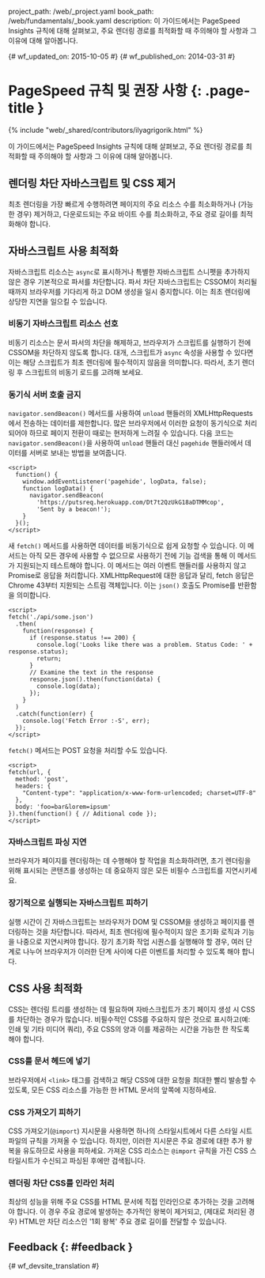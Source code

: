 project_path: /web/_project.yaml book_path: /web/fundamentals/_book.yaml description: 이 가이드에서는 PageSpeed Insights 규칙에 대해 살펴보고, 주요 렌더링 경로를 최적화할 때 주의해야 할 사항과 그 이유에 대해 알아봅니다.

{# wf_updated_on: 2015-10-05 #} {# wf_published_on: 2014-03-31 #}

# PageSpeed 규칙 및 권장 사항 {: .page-title }

{% include "web/_shared/contributors/ilyagrigorik.html" %}

이 가이드에서는 PageSpeed Insights 규칙에 대해 살펴보고, 주요 렌더링 경로를 최적화할 때 주의해야 할 사항과 그 이유에 대해 알아봅니다.

## 렌더링 차단 자바스크립트 및 CSS 제거

최초 렌더링을 가장 빠르게 수행하려면 페이지의 주요 리소스 수를 최소화하거나 (가능한 경우) 제거하고, 다운로드되는 주요 바이트 수를 최소화하고, 주요 경로 길이를 최적화해야 합니다.

## 자바스크립트 사용 최적화

자바스크립트 리소스는 `async`로 표시하거나 특별한 자바스크립트 스니펫을 추가하지 않은 경우 기본적으로 파서를 차단합니다. 파서 차단 자바스크립트는 CSSOM이 처리될 때까지 브라우저를 기다리게 하고 DOM 생성을 일시 중지합니다. 이는 최초 렌더링에 상당한 지연을 일으킬 수 있습니다.

### 비동기 자바스크립트 리소스 선호

비동기 리소스는 문서 파서의 차단을 해제하고, 브라우저가 스크립트를 실행하기 전에 CSSOM을 차단하지 않도록 합니다. 대개, 스크립트가 `async` 속성을 사용할 수 있다면 이는 해당 스크립트가 최초 렌더링에 필수적이지 않음을 의미합니다. 따라서, 초기 렌더링 후 스크립트의 비동기 로드를 고려해 보세요.

### 동기식 서버 호출 금지

`navigator.sendBeacon()` 메서드를 사용하여 `unload` 핸들러의 XMLHttpRequests에서 전송하는 데이터를 제한합니다. 많은 브라우저에서 이러한 요청이 동기식으로 처리되어야 하므로 페이지 전환이 때로는 현저하게 느려질 수 있습니다. 다음 코드는 `navigator.sendBeacon()`을 사용하여 `unload` 핸들러 대신 `pagehide` 핸들러에서 데이터를 서버로 보내는 방법을 보여줍니다.

    <script>
      function() {
        window.addEventListener('pagehide', logData, false);
        function logData() {
          navigator.sendBeacon(
            'https://putsreq.herokuapp.com/Dt7t2QzUkG18aDTMMcop',
            'Sent by a beacon!');
        }
      }();
    </script>
    

새 `fetch()` 메서드를 사용하면 데이터를 비동기식으로 쉽게 요청할 수 있습니다. 이 메서드는 아직 모든 경우에 사용할 수 없으므로 사용하기 전에 기능 검색을 통해 이 메서드가 지원되는지 테스트해야 합니다. 이 메서드는 여러 이벤트 핸들러를 사용하지 않고 Promise로 응답을 처리합니다. XMLHttpRequest에 대한 응답과 달리, fetch 응답은 Chrome 43부터 지원되는 스트림 객체입니다. 이는 `json()` 호출도 Promise를 반환함을 의미합니다.

    <script>
    fetch('./api/some.json')  
      .then(  
        function(response) {  
          if (response.status !== 200) {  
            console.log('Looks like there was a problem. Status Code: ' +  response.status);  
            return;  
          }
          // Examine the text in the response  
          response.json().then(function(data) {  
            console.log(data);  
          });  
        }  
      )  
      .catch(function(err) {  
        console.log('Fetch Error :-S', err);  
      });
    </script>
    

`fetch()` 메서드는 POST 요청을 처리할 수도 있습니다.

    <script>
    fetch(url, {
      method: 'post',
      headers: {  
        "Content-type": "application/x-www-form-urlencoded; charset=UTF-8"  
      },  
      body: 'foo=bar&lorem=ipsum'  
    }).then(function() { // Aditional code });
    </script>
    

### 자바스크립트 파싱 지연

브라우저가 페이지를 렌더링하는 데 수행해야 할 작업을 최소화하려면, 초기 렌더링을 위해 표시되는 콘텐츠를 생성하는 데 중요하지 않은 모든 비필수 스크립트를 지연시키세요.

### 장기적으로 실행되는 자바스크립트 피하기

실행 시간이 긴 자바스크립트는 브라우저가 DOM 및 CSSOM을 생성하고 페이지를 렌더링하는 것을 차단합니다. 따라서, 최초 렌더링에 필수적이지 않은 초기화 로직과 기능을 나중으로 지연시켜야 합니다. 장기 초기화 작업 시퀀스를 실행해야 할 경우, 여러 단계로 나누어 브라우저가 이러한 단계 사이에 다른 이벤트를 처리할 수 있도록 해야 합니다.

## CSS 사용 최적화

CSS는 렌더링 트리를 생성하는 데 필요하며 자바스크립트가 초기 페이지 생성 시 CSS를 차단하는 경우가 많습니다. 비필수적인 CSS를 주요하지 않은 것으로 표시하고(예: 인쇄 및 기타 미디어 쿼리), 주요 CSS의 양과 이를 제공하는 시간을 가능한 한 작도록 해야 합니다.

### CSS를 문서 헤드에 넣기

브라우저에서 `<link>` 태그를 검색하고 해당 CSS에 대한 요청을 최대한 빨리 발송할 수 있도록, 모든 CSS 리소스를 가능한 한 HTML 문서의 앞쪽에 지정하세요.

### CSS 가져오기 피하기

CSS 가져오기(`@import`) 지시문을 사용하면 하나의 스타일시트에서 다른 스타일 시트 파일의 규칙을 가져올 수 있습니다. 하지만, 이러한 지시문은 주요 경로에 대한 추가 왕복을 유도하므로 사용을 피하세요. 가져온 CSS 리소스는 `@import` 규칙을 가진 CSS 스타일시트가 수신되고 파싱된 후에만 검색됩니다.

### 렌더링 차단 CSS를 인라인 처리

최상의 성능을 위해 주요 CSS를 HTML 문서에 직접 인라인으로 추가하는 것을 고려해야 합니다. 이 경우 주요 경로에 발생하는 추가적인 왕복이 제거되고, (제대로 처리된 경우) HTML만 차단 리소스인 '1회 왕복' 주요 경로 길이를 전달할 수 있습니다.

## Feedback {: #feedback }

{# wf_devsite_translation #}